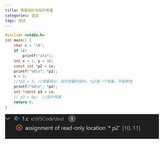 ```yaml
---
title: 常量指针与指针常量
categories: 语法
tags: 测试
---
```


```c
#include <stdio.h>
int main() {
    char c = '\0';
    if (c)
        printf("afa");
    int x = 1, y = 10;
    const int *p2 = &x;
    printf("%d\n", *p2);
    x = 2;
    //*p2 = 3; //常量指针，指向常量的指针，*p2是一个常量，不能修改
    printf("%d\n", *p2);
    int *const p3 = &x;
    // p3 = &y;  //指针常量
    return 0;
}
```

![image-20210406115550244](https://raw.githubusercontent.com/destiny0118/picgo/master/pic/image-20210406115550244.png)

